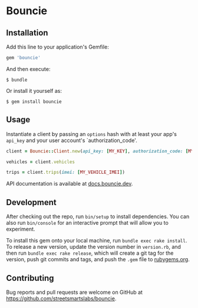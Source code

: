# Bouncie

## Installation

Add this line to your application's Gemfile:

```ruby
gem 'bouncie'
```

And then execute:

    $ bundle

Or install it yourself as:

    $ gem install bouncie

## Usage

Instantiate a client by passing an `options` hash with at least your app's `api_key` and your user account's `authorization_code'.
```ruby
client = Bouncie::Client.new(api_key: [MY_KEY], authorization_code: [MY_CODE])

vehicles = client.vehicles

trips = client.trips(imei: [MY_VEHICLE_IMEI])
```

API documentation is available at [docs.bouncie.dev](https://docs.bouncie.dev).

## Development

After checking out the repo, run `bin/setup` to install dependencies. You can also run `bin/console` for an interactive prompt that will allow you to experiment.

To install this gem onto your local machine, run `bundle exec rake install`. To release a new version, update the version number in `version.rb`, and then run `bundle exec rake release`, which will create a git tag for the version, push git commits and tags, and push the `.gem` file to [rubygems.org](https://rubygems.org).

## Contributing

Bug reports and pull requests are welcome on GitHub at https://github.com/streetsmartslabs/bouncie.
